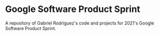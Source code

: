 # Google Software Product Sprint

A repository of Gabriel Rodríguez's code and projects for 2021's Google Software Product Sprint.
